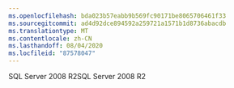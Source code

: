 ```yaml
---
ms.openlocfilehash: bda023b57eabb9b569fc90171be8065706461f33
ms.sourcegitcommit: ad4d92dce894592a259721a1571b1d8736abacdb
ms.translationtype: MT
ms.contentlocale: zh-CN
ms.lasthandoff: 08/04/2020
ms.locfileid: "87578047"
---
```

 <span data-ttu-id="bdab8-101">SQL Server 2008 R2</span><span class="sxs-lookup"><span data-stu-id="bdab8-101">SQL Server 2008 R2</span></span> 